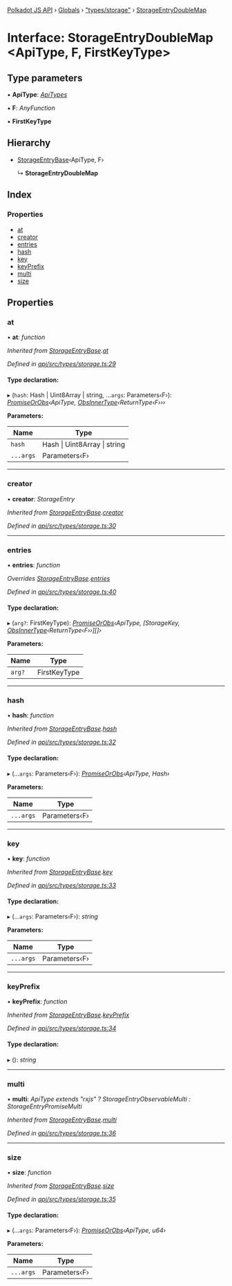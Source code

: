[Polkadot JS API](../README.md) › [Globals](../globals.md) › ["types/storage"](../modules/_types_storage_.md) › [StorageEntryDoubleMap](_types_storage_.storageentrydoublemap.md)

# Interface: StorageEntryDoubleMap <**ApiType, F, FirstKeyType**>

## Type parameters

▪ **ApiType**: *[ApiTypes](../modules/_types_base_.md#apitypes)*

▪ **F**: *AnyFunction*

▪ **FirstKeyType**

## Hierarchy

* [StorageEntryBase](_types_storage_.storageentrybase.md)‹ApiType, F›

  ↳ **StorageEntryDoubleMap**

## Index

### Properties

* [at](_types_storage_.storageentrydoublemap.md#at)
* [creator](_types_storage_.storageentrydoublemap.md#creator)
* [entries](_types_storage_.storageentrydoublemap.md#entries)
* [hash](_types_storage_.storageentrydoublemap.md#hash)
* [key](_types_storage_.storageentrydoublemap.md#key)
* [keyPrefix](_types_storage_.storageentrydoublemap.md#keyprefix)
* [multi](_types_storage_.storageentrydoublemap.md#multi)
* [size](_types_storage_.storageentrydoublemap.md#size)

## Properties

###  at

• **at**: *function*

*Inherited from [StorageEntryBase](_types_storage_.storageentrybase.md).[at](_types_storage_.storageentrybase.md#at)*

*Defined in [api/src/types/storage.ts:29](https://github.com/polkadot-js/api/blob/c8af75088a/packages/api/src/types/storage.ts#L29)*

#### Type declaration:

▸ (`hash`: Hash | Uint8Array | string, ...`args`: Parameters‹F›): *[PromiseOrObs](../modules/_types_base_.md#promiseorobs)‹ApiType, [ObsInnerType](../modules/_types_base_.md#obsinnertype)‹ReturnType‹F›››*

**Parameters:**

Name | Type |
------ | ------ |
`hash` | Hash &#124; Uint8Array &#124; string |
`...args` | Parameters‹F› |

___

###  creator

• **creator**: *StorageEntry*

*Inherited from [StorageEntryBase](_types_storage_.storageentrybase.md).[creator](_types_storage_.storageentrybase.md#creator)*

*Defined in [api/src/types/storage.ts:30](https://github.com/polkadot-js/api/blob/c8af75088a/packages/api/src/types/storage.ts#L30)*

___

###  entries

• **entries**: *function*

*Overrides [StorageEntryBase](_types_storage_.storageentrybase.md).[entries](_types_storage_.storageentrybase.md#entries)*

*Defined in [api/src/types/storage.ts:40](https://github.com/polkadot-js/api/blob/c8af75088a/packages/api/src/types/storage.ts#L40)*

#### Type declaration:

▸ (`arg?`: FirstKeyType): *[PromiseOrObs](../modules/_types_base_.md#promiseorobs)‹ApiType, [StorageKey, [ObsInnerType](../modules/_types_base_.md#obsinnertype)‹ReturnType‹F››][]›*

**Parameters:**

Name | Type |
------ | ------ |
`arg?` | FirstKeyType |

___

###  hash

• **hash**: *function*

*Inherited from [StorageEntryBase](_types_storage_.storageentrybase.md).[hash](_types_storage_.storageentrybase.md#hash)*

*Defined in [api/src/types/storage.ts:32](https://github.com/polkadot-js/api/blob/c8af75088a/packages/api/src/types/storage.ts#L32)*

#### Type declaration:

▸ (...`args`: Parameters‹F›): *[PromiseOrObs](../modules/_types_base_.md#promiseorobs)‹ApiType, Hash›*

**Parameters:**

Name | Type |
------ | ------ |
`...args` | Parameters‹F› |

___

###  key

• **key**: *function*

*Inherited from [StorageEntryBase](_types_storage_.storageentrybase.md).[key](_types_storage_.storageentrybase.md#key)*

*Defined in [api/src/types/storage.ts:33](https://github.com/polkadot-js/api/blob/c8af75088a/packages/api/src/types/storage.ts#L33)*

#### Type declaration:

▸ (...`args`: Parameters‹F›): *string*

**Parameters:**

Name | Type |
------ | ------ |
`...args` | Parameters‹F› |

___

###  keyPrefix

• **keyPrefix**: *function*

*Inherited from [StorageEntryBase](_types_storage_.storageentrybase.md).[keyPrefix](_types_storage_.storageentrybase.md#keyprefix)*

*Defined in [api/src/types/storage.ts:34](https://github.com/polkadot-js/api/blob/c8af75088a/packages/api/src/types/storage.ts#L34)*

#### Type declaration:

▸ (): *string*

___

###  multi

• **multi**: *ApiType extends "rxjs" ? StorageEntryObservableMulti : StorageEntryPromiseMulti*

*Inherited from [StorageEntryBase](_types_storage_.storageentrybase.md).[multi](_types_storage_.storageentrybase.md#multi)*

*Defined in [api/src/types/storage.ts:36](https://github.com/polkadot-js/api/blob/c8af75088a/packages/api/src/types/storage.ts#L36)*

___

###  size

• **size**: *function*

*Inherited from [StorageEntryBase](_types_storage_.storageentrybase.md).[size](_types_storage_.storageentrybase.md#size)*

*Defined in [api/src/types/storage.ts:35](https://github.com/polkadot-js/api/blob/c8af75088a/packages/api/src/types/storage.ts#L35)*

#### Type declaration:

▸ (...`args`: Parameters‹F›): *[PromiseOrObs](../modules/_types_base_.md#promiseorobs)‹ApiType, u64›*

**Parameters:**

Name | Type |
------ | ------ |
`...args` | Parameters‹F› |

